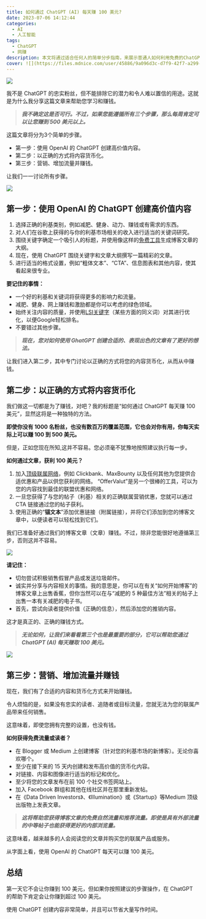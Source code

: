 ```yaml
---
title: 如何通过 ChatGPT (AI) 每天赚 100 美元?
date: 2023-07-06 14:12:44
categories:
  - AI
  - 人工智能
tags:
  - ChatGPT
  - 网赚
description: 本文将通过适合任何人的简单分步指南，来展示普通人如何利用免费的ChatGPT来赚取利润。
cover: ![](https://files.mdnice.com/user/45886/9a096d3c-d7f9-42f7-a299-f10861397736.png)
---
```


![](https://files.mdnice.com/user/45886/d1ed7bed-917c-4f66-bad8-5fbe8d9c5563.png)

我不是 ChatGPT 的忠实粉丝，但不能排除它的潜力和令人难以置信的用途。这就是为什么我分享这篇文章来帮助您学习和赚钱。

>***我不确定这是否可行。不过，如果您能遵循所有三个步骤，那么每周肯定可以让您赚到 500 美元以上。***

这篇文章将分为3个简单的步骤。

- 第一步：使用 OpenAI 的 ChatGPT 创建高价值内容。
- 第二步：以正确的方式将内容货币化。
- 第三步：营销、增加流量并赚钱。

让我们一一讨论所有步骤。

![](https://files.mdnice.com/user/45886/e6a2b643-ab83-4404-b42e-1709ef70a6bf.png)

## 第一步：使用 OpenAI 的 ChatGPT 创建高价值内容

1. 选择正确的利基类别，例如减肥、健身、动力、赚钱或有需求的东西。
2. 对人们在谷歌上获得的与你的利基市场相关的收入进行适当的关键词研究。
3. 围绕关键字确定一个吸引人的标题，并使用像这样的[免费工具](https://surferseo.com/free-article-outline-generator/)生成博客文章的大纲。
4. 现在，使用 ChatGPT 围绕关键字和文章大纲撰写一篇精彩的文章。
5. 进行适当的格式设置，例如“粗体文本”、“CTA”、信息图表和其他内容，使其看起来很专业。

**要记住的事情：**
- 一个好的利基和关键词将获得更多的影响力和流量。
- 减肥、健身、网上赚钱和激励都是你可以考虑的绿色领域。
- 始终关注内容的质量，并使用[LSI关键字](https://ahrefs.com/blog/lsi-keywords/)（某些方面的同义词）对其进行优化，以便Google轻松排名。
- 不要错过其他步骤。

>***现在，您对如何使用 GhatGPT 创建合适的、表现出色的文章有了更好的想法。***

让我们进入第二步，其中专门讨论以正确的方式将您的内容货币化，从而从中赚钱。

## 第二步：以正确的方式将内容货币化

我们做这一切都是为了赚钱，对吧？我的标题是“如何通过 ChatGPT 每天赚 100 美元”，显然这将是一种独特的方法。

**即使你没有 1000 名粉丝，也没有数百万的覆盖范围，它也会对你有用，你每天实际上可以赚 100 到 500 美元。**

但是，正如您现在所知,这并不容易。您必须毫不犹豫地按照建议执行每一步。

**如何通过文章，获利 100 美元？**
1. 加入[顶级联属网络](https://manipathak.com/blog/)，例如 Clickbank、MaxBounty 以及任何其他为您提供合适优惠和产品以供您获利的网络。 “OfferValut”是另一个很棒的工具，可以为您的内容找到最佳的联盟优惠和网络。
2. 一旦您获得了与您的帖子（利基）相关的正确联属营销优惠，您就可以通过 CTA 链接通过您的帖子获利。
3. 使用正确的“**锚文本**”添加优惠链接（附属链接），并将它们添加到您的博客文章中，以便读者可以轻松找到它们。

我们已准备好通过我们的博客文章（文章）赚钱。不过，除非您能很好地遵循第三步，否则这并不容易。

![](https://files.mdnice.com/user/45886/e3106575-ad49-43b3-9dc5-beb7aae95084.png)

**请记住：**

- 切勿尝试积极销售假冒产品或发送垃圾邮件。
- 诚实并分享与内容相关的事情。我的意思是，你可以在有关“如何开始博客”的博客文章上出售香蕉，但你当然可以在与“减肥的 5 种最佳方法”相关的帖子上出售一本有关减肥的电子书。
- 首先，尝试向读者提供价值（正确的信息），然后添加您的推销内容。

这才是真正的、正确的赚钱方式。

>***无论如何，让我们来看看第三个也是最重要的部分，它可以帮助您通过 ChatGPT (AI) 每天赚取 100 美元。***

![](https://files.mdnice.com/user/45886/21202150-5ee4-4185-8c4a-b4c60a709705.png)


## 第三步：营销、增加流量并赚钱

现在，我们有了合适的内容和货币化方式来开始赚钱。

令人烦恼的是，如果没有忠实的读者、追随者或目标流量，您就无法为您的联属产品带来任何销售。

这意味着，即使您拥有完整的设置，也没有钱。

**如何获得免费流量或读者？**
- 在 Blogger 或 Medium 上创建博客（针对您的利基市场的新博客）。无论你喜欢哪个。
- 至少在接下来的 15 天内创建和发布高价值的货币化内容。
- 对链接、内容和图像进行适当的标记和优化。
- 至少将您的文章发布在前 100 个社交书签网站上。
- 加入 Facebook 群组和其他在线社区并在那里重新发帖。
- 在《Data Driven Investors》、《Illumination》或《Startup》等Medium 顶级出版物上发表文章。

>***这将帮助您获得博客文章的免费自然流量和推荐流量。即使是具有外部流量的中等帖子也能获得更好的内部浏览量。***

这意味着，越来越多的人会阅读您的文章并购买您的联属产品或服务。

从字面上看，使用 OpenAI 的 ChatGPT 每天可以赚 100 美元。

## 总结

第一天它不会让你赚到 100 美元，但如果你按照建议的步骤操作，在 ChatGPT 的帮助下肯定会让你赚到超过 100 美元。

使用 ChatGPT 创建内容非常简单，并且可以节省大量写作时间。
